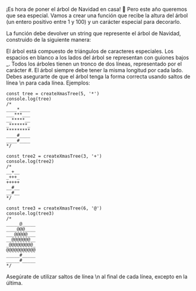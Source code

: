 ¡Es hora de poner el árbol de Navidad en casa! 🎄 Pero este año queremos que sea
especial. Vamos a crear una función que recibe la altura del árbol (un entero
positivo entre 1 y 100) y un carácter especial para decorarlo.

La función debe devolver un string que represente el árbol de Navidad,
construido de la siguiente manera:

El árbol está compuesto de triángulos de caracteres especiales. Los espacios en
blanco a los lados del árbol se representan con guiones bajos _. Todos los
árboles tienen un tronco de dos líneas, representado por el carácter #. El árbol
siempre debe tener la misma longitud por cada lado. Debes asegurarte de que el
árbol tenga la forma correcta usando saltos de línea \n para cada línea.
Ejemplos:

```{javascript}
const tree = createXmasTree(5, '*')
console.log(tree)
/*
____*____
___***___
__*****__
_*******_
*********
____#____
____#____
*/

const tree2 = createXmasTree(3, '+')
console.log(tree2)
/*
__+__
_+++_
+++++
__#__
__#__
*/

const tree3 = createXmasTree(6, '@')
console.log(tree3)
/*
_____@_____
____@@@____
___@@@@@___
__@@@@@@@__
_@@@@@@@@@_
@@@@@@@@@@@
_____#_____
_____#_____
*/
```

Asegúrate de utilizar saltos de línea \n al final de cada línea, excepto en la
última.
